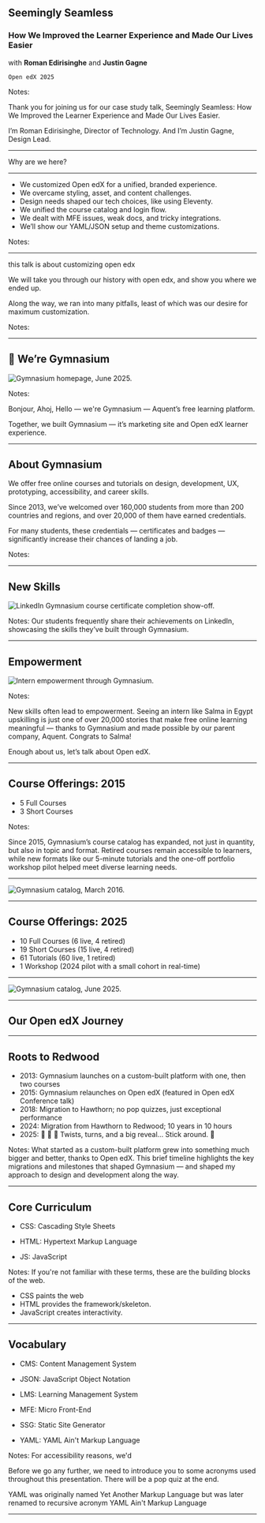 <!-- .slide: data-background="black" -->
## Seemingly Seamless
### How We Improved the Learner Experience and Made Our Lives Easier

with **Roman Edirisinghe** and **Justin Gagne**

`Open edX 2025`

Notes:

Thank you for joining us for our case study talk, Seemingly Seamless: How We Improved the Learner Experience and Made Our Lives Easier.

I’m Roman Edirisinghe, Director of Technology. And I’m Justin Gagne, Design Lead.

------

Why are we here?

------

- We customized Open edX for a unified, branded experience.
- We overcame styling, asset, and content challenges.
- Design needs shaped our tech choices, like using Eleventy.
- We unified the course catalog and login flow.
- We dealt with MFE issues, weak docs, and tricky integrations.
- We’ll show our YAML/JSON setup and theme customizations.

Notes:

------

this talk is about customizing open edx

We will take you through our history with open edx, and show you where we ended up.

Along the way, we ran into many pitfalls, least of which was our desire for maximum customization.

Notes:

---

## 👋 We’re Gymnasium

![Gymnasium homepage, June 2025.](img/gym-homepage-06-2025-1920w.png)

Notes:

Bonjour, Ahoj, Hello — we're Gymnasium — Aquent’s free learning platform.

Together, we built Gymnasium — it’s marketing site and Open edX learner experience.


---

## About Gymnasium

We offer free online courses and tutorials on design, development, UX, prototyping, accessibility, and career skills.

Since 2013, we’ve welcomed over 160,000 students from more than 200 countries and regions, and over 20,000 of them have earned credentials.<!-- .element: class="fragment" data-fragment-index="1" -->

For many students, these credentials — certificates and badges — significantly increase their chances of landing a job.<!-- .element: class="fragment" data-fragment-index="2" -->

Notes:

---

## New Skills

![LinkedIn Gymnasium course certificate completion show-off.](img/student-certificate-1920w.png)

Notes:
Our students frequently share their achievements on LinkedIn, showcasing the skills they’ve built through Gymnasium.

---


## Empowerment

![Intern empowerment through Gymnasium.](img/student-certificate-detail-1920w.png)

Notes:

New skills often lead to empowerment. Seeing an intern like Salma in Egypt upskilling is just one of over 20,000 stories that make free online learning meaningful — thanks to Gymnasium and made possible by our parent company, Aquent. Congrats to Salma!

Enough about us, let’s talk about Open edX.


---

## Course Offerings: 2015

- 5 Full Courses
- 3 Short Courses

Notes:

Since 2015, Gymnasium’s course catalog has expanded, not just in quantity, but also in topic and format. Retired courses remain accessible to learners, while new formats like our 5-minute tutorials and the one-off portfolio workshop pilot helped meet diverse learning needs.

------

![Gymnasium catalog, March 2016.](img/gym-catalog-detail-2016-1920w.png)

---

## Course Offerings: 2025

- 10 Full Courses (6 live, 4 retired)
- 19 Short Courses (15 live, 4 retired)
- 61 Tutorials (60 live, 1 retired)
- 1 Workshop (2024 pilot with a small cohort in real-time)

------

![Gymnasium catalog, June 2025.](img/gym-courses-detail-2025-1920w.png)

---

<!-- .slide: data-background="black" data-background-image="https://www.publicdomainpictures.net/pictures/80000/velka/giant-redwood-trees-in-california-1392245948kXD.jpg" class="has-dark-background" -->

## Our Open edX Journey <!-- .element: class="text-shadow" -->

---

## Roots to Redwood

- 2013: Gymnasium launches on a custom-built platform with one, then two courses
- 2015: Gymnasium relaunches on Open edX (featured in Open edX Conference talk) <!-- .element: class="fragment" data-fragment-index="2" -->
- 2018: Migration to Hawthorn; no pop quizzes, just exceptional performance <!-- .element: class="fragment" data-fragment-index="3" -->
- 2024: Migration from Hawthorn to Redwood; 10 years in 10 hours <!-- .element: class="fragment" data-fragment-index="4" -->
- 2025: 🔮 🎱 🥠 Twists, turns, and a big reveal… Stick around. 🙏 <!-- .element: class="fragment" data-fragment-index="5" -->

<!-- Demo: if we want to fine tune the animations and text with additional bolding/italics
```
<ul>
  <li class="fragment" data-fragment-index="0">2013: Gymnasium launches on a custom-built platform with one, then two course</li>
  <li class="fragment" data-fragment-index="1">2015: Gymnasium relaunches on Open edX (featured in Open edX Conference talk)</li>
  <li class="fragment" data-fragment-index="2">2018: Migration to Hawthorn; no pop quizzes, just exceptional performance</li>
  <li class="fragment" data-fragment-index="3">2024: Migration from Hawthorn to Redwood; 10 years in 10 hours</li>
  <li class="fragment" data-fragment-index="4">2025: 🔮 🎱 🥠 Twists, turns, and a big reveal… Stick around. 🙏</li>
</ul>

``` -->

Notes:
What started as a custom-built platform grew into something much bigger and better, thanks to Open edX. This brief timeline highlights the key migrations and milestones that shaped Gymnasium — and shaped my approach to design and development along the way.


---

<!-- .slide: data-background="teal" class="r-stack" -->

## Core Curriculum


- CSS<span>: Cascading Style Sheets</span><!-- .element: class="fragment" data-fragment-index="1" -->

- HTML<span>: Hypertext Markup Language</span><!-- .element: class="fragment" data-fragment-index="1" -->

- JS<span>: JavaScript</span> <!-- .element: class="fragment" data-fragment-index="1" -->

Notes:
If you're not familiar with these terms, these are the building blocks of the web.
- CSS paints the web
- HTML provides the framework/skeleton.
- JavaScript creates interactivity.

---

<!-- .slide: data-background="teal" class="r-stack" -->

## Vocabulary

- CMS<span>: Content Management System</span><!-- .element: class="fragment" data-fragment-index="1" -->

- JSON<span>: JavaScript Object Notation</span> <!-- .element: class="fragment" data-fragment-index="1" -->

- LMS<span>: Learning Management System</span> <!-- .element: class="fragment" data-fragment-index="1" -->

- MFE<span>: Micro Front-End</span><!-- .element: class="fragment" data-fragment-index="1" -->

- SSG<span>: Static Site Generator</span><!-- .element: class="fragment" data-fragment-index="1" -->

- YAML<span>: YAML Ain't Markup Language</span><!-- .element: class="fragment" data-fragment-index="1" -->


<!--- WTF<span>: Welcome to France</span> -->


Notes:
For accessibility reasons, we'd 

Before we go any further, we need to introduce you to some acronyms used throughout this presentation. There will be a pop quiz at the end.

YAML was originally named Yet Another Markup Language but was later renamed to recursive acronym YAML Ain't Markup Language

---